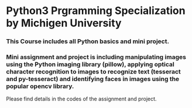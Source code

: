 # Python3 Prgramming Specialization by Michigen University
### This Course includes all Python basics and mini project.
### Mini assignment and project is including manipulating images using the Python imaging library (pillow), applying optical character recognition to images to recognize text (tesseract and py-tesseract) and identifying faces in images using the popular opencv library.
Please find details in the codes of the assignment and project.
